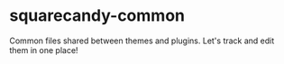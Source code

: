 # squarecandy-common
Common files shared between themes and plugins. Let's track and edit them in one place!

